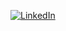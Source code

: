 [![LinkedIn](https://img.shields.io/badge/LinkedIn-000?style=for-the-badge&logo=linkedin&logoColor=0E76A8)](https://www.linkedin.com/in/michael-sanguinete-155641160/)